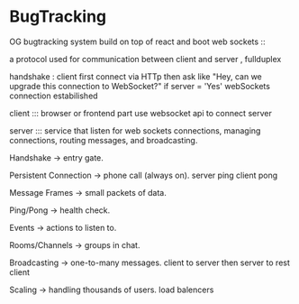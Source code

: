 # BugTracking
OG bugtracking system build on top of react and boot
web sockets ::

a protocol used for communication between client and server , fullduplex

handshake : client first connect via HTTp then ask like "Hey, can we upgrade this connection to WebSocket?" if server = 'Yes' webSockets connection estabilished 

client ::: browser or frontend part use websocket api to connect server 

server ::: service that listen for web sockets connections, managing connections, routing messages, and broadcasting.

Handshake → entry gate.

Persistent Connection → phone call (always on). server ping client pong

Message Frames → small packets of data.

Ping/Pong → health check.

Events → actions to listen to.

Rooms/Channels → groups in chat.

Broadcasting → one-to-many messages. client to server then server to rest client 

Scaling → handling thousands of users. load balencers 	

